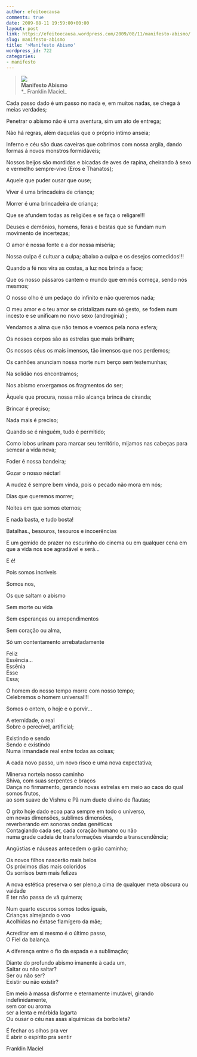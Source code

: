 ```yaml
---
author: efeitoecausa
comments: true
date: 2009-08-11 19:59:00+00:00
layout: post
link: https://efeitoecausa.wordpress.com/2009/08/11/manifesto-abismo/
slug: manifesto-abismo
title: '>Manifesto Abismo'
wordpress_id: 722
categories:
- manifesto
---
```


>[![](http://efeitoecausa.files.wordpress.com/2009/08/abismo.gif?w=300)](http://efeitoecausa.files.wordpress.com/2009/08/abismo.gif)  
**Manifesto Abismo**  
*_ Franklin Maciel_  
  
Cada passo dado é um passo no nada e, em muitos nadas, se chega á meias verdades;  
  
Penetrar o abismo não é uma aventura, sim um ato de entrega;  
  
Não há regras, além daquelas que o próprio íntimo anseia;  
  
Inferno e céu são duas caveiras que cobrimos com nossa argila, dando formas á novos monstros formidáveis;  
  
Nossos beijos são mordidas e bicadas de aves de rapina, cheirando à sexo e vermelho sempre-vivo (Eros e Thanatos);  
  
Aquele que puder ousar que ouse;  
  
Viver é uma brincadeira de criança;  
  
Morrer é uma brincadeira de criança;  
  
Que se afundem todas as religiões e se faça o religare!!!  
  
Deuses e demônios, homens, feras e bestas que se fundam num movimento de incertezas;  
  
O amor é nossa fonte e a dor nossa miséria;  
  
Nossa culpa é cultuar a culpa; abaixo a culpa e os desejos comedidos!!!  
  
Quando a fé nos vira as costas, a luz nos brinda a face;  
  
Que os nosso pássaros cantem o mundo que em nós começa, sendo nós mesmos;  
  
O nosso olho é um pedaço do infinito e não queremos nada;  
  
O meu amor e o teu amor se cristalizam num só gesto, se fodem num incesto e se unificam no novo sexo (androginia) ;  
  
Vendamos a alma que não temos e voemos pela nona esfera;  
  
Os nossos corpos são as estrelas que mais brilham;  
  
Os nossos céus os mais imensos, tão imensos que nos perdemos;  
  
Os canhões anunciam nossa morte num berço sem testemunhas;  
  
Na solidão nos encontramos;  
  
Nos abismo enxergamos os fragmentos do ser;  
  
Àquele que procura, nossa mão alcança brinca de ciranda;  
  
Brincar é preciso;  
  
Nada mais é preciso;  
  
Quando se é ninguém, tudo é permitido;  
  
Como lobos urinam para marcar seu território, mijamos nas cabeças para semear a vida nova;  
  
Foder é nossa bandeira;  
  
Gozar o nosso néctar!  
  
A nudez é sempre bem vinda, pois o pecado não mora em nós;  
  
Dias que queremos morrer;  
  
Noites em que somos eternos;  
  
E nada basta, e tudo bosta!  
  
Batalhas., besouros, tesouros e incoerências  
  
E um gemido de prazer no escurinho do cinema ou em qualquer cena em que a vida nos soe agradável e será...  
  
E é!  
  
Pois somos incríveis  
  
Somos nos,  
  
Os que saltam o abismo  
  
Sem morte ou vida  
  
Sem esperanças ou arrependimentos  
  
Sem coração ou alma,  
  
Só um contentamento arrebatadamente  
  
Feliz  
Essência...  
Essênia  
Esse  
Essa;  
  
O homem do nosso tempo morre com nosso tempo;  
Celebremos o homem universal!!!  
  
Somos o ontem, o hoje e o porvir...  
  
A eternidade, o real  
Sobre o perecível, artificial;  
  
Existindo e sendo  
Sendo e existindo  
Numa irmandade real entre todas as coisas;  
  
A cada novo passo, um novo risco e uma nova expectativa;  
  
Minerva norteia nosso caminho  
Shiva, com suas serpentes e braços  
Dança no firmamento, gerando novas estrelas em meio ao caos do qual somos frutos,  
ao som suave de Vishnu e Pã num dueto divino de flautas;  
  
O grito hoje dado ecoa para sempre em todo o universo,  
em novas dimensões, sublimes dimensões,  
reverberando em sonoras ondas genéticas  
Contagiando cada ser, cada coração humano ou não  
numa grade cadeia de transformações visando a transcendência;  
  
Angústias e náuseas antecedem o grão caminho;  
  
Os novos filhos nascerão mais belos  
Os próximos dias mais coloridos  
Os sorrisos bem mais felizes  
  
A nova estética preserva o ser pleno,a cima de qualquer meta obscura ou vaidade  
E ter não passa de vã quimera;  
  
Num quarto escuros somos todos iguais,  
Crianças almejando o voo  
Acolhidas no êxtase flamígero da mãe;  
  
Acreditar em si mesmo é o último passo,  
O Fiel da balança.  
  
A diferença entre o fio da espada e a sublimação;  
  
Diante do profundo abismo imanente à cada um,  
Saltar ou não saltar?  
Ser ou não ser?  
Existir ou não existir?  
  
Em meio à massa disforme e eternamente imutável, girando indefinidamente,  
sem cor ou aroma  
ser a lenta e mórbida lagarta  
Ou ousar o céu nas asas alquímicas da borboleta?  
  
É fechar os olhos pra ver  
É abrir o espírito pra sentir  
  
Franklin Maciel
